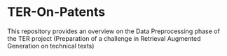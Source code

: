 # TER-On-Patents
This repository provides an overview on the Data Preprocessing phase of the TER project (Preparation of a challenge in Retrieval Augmented Generation on technical texts)
